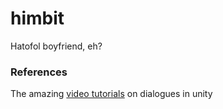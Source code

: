 # himbit
Hatofol boyfriend, eh?

### References 
The amazing [video tutorials](https://www.youtube.com/playlist?list=PLCGaK2yqfY2IrJYnOnlgdmzWVUFXsRQXA) on dialogues in unity
